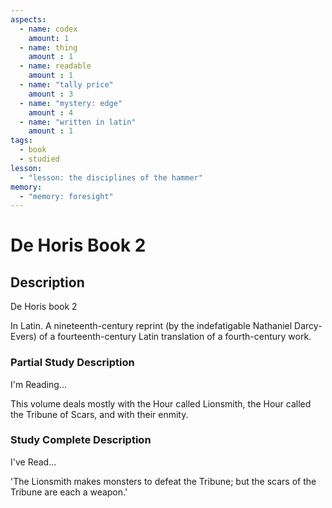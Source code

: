 ```yaml
---
aspects: 
  - name: codex
    amount: 1
  - name: thing
    amount : 1
  - name: readable
    amount : 1
  - name: "tally price"
    amount : 3
  - name: "mystery: edge"
    amount : 4
  - name: "written in latin"
    amount : 1
tags:
  - book
  - studied
lesson:
  - "lesson: the disciplines of the hammer"
memory:
  - "memory: foresight"
---
```


# De Horis Book 2

## Description
De Horis book 2

In Latin. A nineteenth-century reprint (by the indefatigable Nathaniel Darcy-Evers) of a fourteenth-century Latin translation of a fourth-century work.
### Partial Study Description
I'm Reading...

This volume deals mostly with the Hour called Lionsmith, the Hour called the Tribune of Scars, and with their enmity.
### Study Complete Description
I've Read...

'The Lionsmith makes monsters to defeat the Tribune; but the scars of the Tribune are each a weapon.'